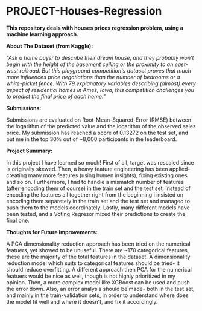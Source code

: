 # PROJECT-Houses-Regression
**This repository deals with houses prices regression problem, using a machine learning approach.**

**About The Dataset (from Kaggle):**

_"Ask a home buyer to describe their dream house, and they probably won't begin with the height of the basement ceiling or the proximity to an east-west railroad. 
But this playground competition's dataset proves that much more influences price negotiations than the number of bedrooms or a white-picket fence.
With 79 explanatory variables describing (almost) every aspect of residential homes in Ames, Iowa, this competition challenges you to predict the final price of each home."_

**Submissions:**

Submissions are evaluated on Root-Mean-Squared-Error (RMSE) between the logarithm of the predicted value and the logarithm of the observed sales price.
My submission has reached a score of 0.13272 on the test set, and put me in the top 30% out of ~8,000 participants in the leaderboard.

**Project Summary:** 

In this project I have learned so much! First of all, target was rescaled since is originally skewed. 
Then, a heavy feature engineering has been applied- 
creating many more features (using humen insights), fixing existing ones and so on.
Furthermore, I had to handle a mismatch number of features (after encoding them of course) in the train set and the test set.
Instead of encoding the features all together right from the beginning 
i insisted on encoding them separetely in the train set and the test set and managed to push them to the models coordinately.
Lastly, many different models have been tested, and a Voting Regresor mixed their predictions to create the final one.

**Thoughts for Future Improvements:**

A PCA dimensionality reduction approach has been tried on the numerical featuers, yet showed to be unuseful. 
There are ~170 categorical features, these are the majority of the total features in the dataset. 
A dimensionality reduction model which suits to categorical features should be tried- it should reduce overfitting.
A different approach then PCA for the numerical featuers would be nice as well, though is not highly prioritized in my opinion.
Then, a more complex model like XGBoost can be used and push the error down.
Also, an error analysis should be made- both in the test set, and mainly in the train-validation sets,
in order to understand where does the model fit well and where it doesn't, and fix it accordingly.
